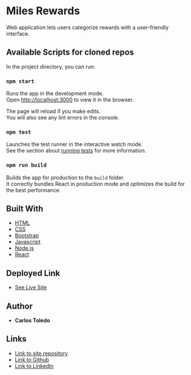 # Miles Rewards

Web application lets users categorize rewards with a user-friendly interface.

## Available Scripts for cloned repos

In the project directory, you can run:

### `npm start`

Runs the app in the development mode.<br />
Open [http://localhost:3000](http://localhost:3000) to view it in the browser.

The page will reload if you make edits.<br />
You will also see any lint errors in the console.

### `npm test`

Launches the test runner in the interactive watch mode.<br />
See the section about [running tests](https://facebook.github.io/create-react-app/docs/running-tests) for more information.

### `npm run build`

Builds the app for production to the `build` folder.<br />
It correctly bundles React in production mode and optimizes the build for the best performance.

## Built With

* [HTML](https://developer.mozilla.org/en-US/docs/Web/HTML)
* [CSS](https://developer.mozilla.org/en-US/docs/Web/CSS)
* [Bootstrap](https://getbootstrap.com/)
* [Javascript](https://www.javascript.com/)
* [Node.js](https://nodejs.org/en/)
* [React](https://reactjs.org/)


## Deployed Link

* [See Live Site](https:/miles-rewards.herokuapp.com/)

## Author

 * **Carlos Toledo** 

## Links

- [Link to site repository](https://github.com/kqarlos/miles-rewards)
- [Link to Github](https://www.github.com/kqarlos)
- [Link to LinkedIn](https://www.linkedin.com/in/carlos-toledo415/)


